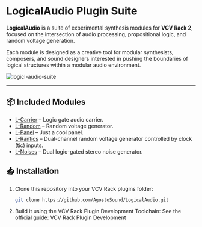 # LogicalAudio Plugin Suite

**LogicalAudio** is a suite of experimental synthesis modules for **VCV Rack 2**, focused on the intersection of audio processing, propositional logic, and random voltage generation.

Each module is designed as a creative tool for modular synthesists, composers, and sound designers interested in pushing the boundaries of logical structures within a modular audio environment.

![logicl-audio-suite](https://github.com/user-attachments/assets/dc47f6f6-ea84-4129-adf3-fb9836ba96c5)


---

## 📦 Included Modules

- [L-Carrier](docs/L-Carrier.md) – Logic gate audio carrier.
- [L-Random](docs/L-Random.md) – Random voltage generator.
- [L-Panel](docs/L-Panel.md) – Just a cool panel.
- [L-Rantics](docs/L-Rantics.md) – Dual-channel random voltage generator controlled by clock (tic) inputs.
- [L-Noises](docs/L-Noises.md) – Dual logic-gated stereo noise generator.



## 📥 Installation

1. Clone this repository into your VCV Rack plugins folder:
   ```bash
   git clone https://github.com/AgostoSound/LogicalAudio.git
   ```

2. Build it using the VCV Rack Plugin Development Toolchain:
   See the official guide: VCV Rack Plugin Development

